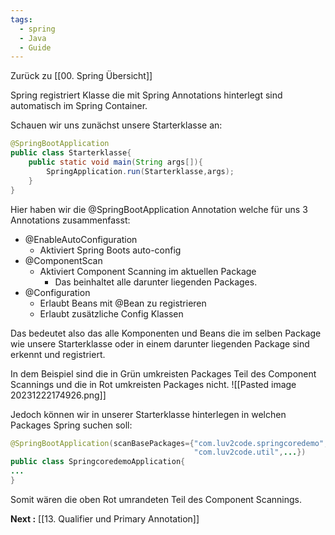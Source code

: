 ```yaml
---
tags:
  - spring
  - Java
  - Guide
---
```

Zurück zu [[00. Spring Übersicht]]

Spring registriert Klasse die mit Spring Annotations hinterlegt sind automatisch im Spring Container.

Schauen wir uns zunächst unsere Starterklasse an:

```java
@SpringBootApplication
public class Starterklasse{
	public static void main(String args[]){
		SpringApplication.run(Starterklasse,args);
	}
}
```

Hier haben wir die @SpringBootApplication Annotation welche für uns 3 Annotations zusammenfasst:
- @EnableAutoConfiguration
	- Aktiviert Spring Boots auto-config 
- @ComponentScan
	- Aktiviert Component Scanning im aktuellen Package
		- Das beinhaltet alle darunter liegenden Packages.
- @Configuration
	- Erlaubt Beans mit @Bean zu registrieren
	- Erlaubt zusätzliche Config Klassen

Das bedeutet also das alle Komponenten und Beans die im selben Package wie unsere Starterklasse oder in einem darunter liegenden Package sind erkennt und registriert.

In dem Beispiel sind die in Grün umkreisten Packages Teil des Component Scannings und die in Rot umkreisten Packages nicht.
![[Pasted image 20231222174926.png]]

Jedoch können wir in unserer Starterklasse hinterlegen in welchen Packages Spring suchen soll:

```java 
@SpringBootApplication(scanBasePackages={"com.luv2code.springcoredemo",
										 "com.luv2code.util",...})
public class SpringcoredemoApplication{
...
}
```

Somit wären die oben Rot umrandeten Teil des Component Scannings.

**Next :** [[13. Qualifier und Primary Annotation]]